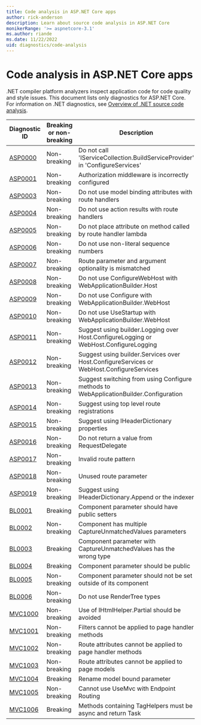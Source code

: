 ```yaml
---
title: Code analysis in ASP.NET Core apps
author: rick-anderson
description: Learn about source code analysis in ASP.NET Core
monikerRange: '>= aspnetcore-3.1'
ms.author: riande
ms.date: 11/22/2022
uid: diagnostics/code-analysis
---
```

# Code analysis in ASP.NET Core apps

.NET compiler platform analyzers inspect application code for code quality and style issues. This document lists only diagnostics for ASP.NET Core. For information on .NET diagnostics, see [Overview of .NET source code analysis](/dotnet/fundamentals/code-analysis/overview).

| Diagnostic ID                       | Breaking or non-breaking | Description                                                                  |
|-------------------------------------|--------------------------|------------------------------------------------------------------------------|
| [ASP0000](xref:diagnostics/asp0000) | Non-breaking             | Do not call 'IServiceCollection.BuildServiceProvider' in 'ConfigureServices' |
| [ASP0001](xref:diagnostics/asp0001) | Non-breaking             | Authorization middleware is incorrectly configured                           |
| [ASP0003](xref:diagnostics/asp0003) | Non-breaking             | Do not use model binding attributes with route handlers                      |
| [ASP0004](xref:diagnostics/asp0004) | Non-breaking             | Do not use action results with route handlers                                |
| [ASP0005](xref:diagnostics/asp0005) | Non-breaking             | Do not place attribute on method called by route handler lambda              |
| [ASP0006](xref:diagnostics/asp0006) | Non-breaking             | Do not use non-literal sequence numbers                                      |
| [ASP0007](xref:diagnostics/asp0007) | Non-breaking             | Route parameter and argument optionality is mismatched                       |
| [ASP0008](xref:diagnostics/asp0008) | Non-breaking             | Do not use ConfigureWebHost with WebApplicationBuilder.Host                  |
| [ASP0009](xref:diagnostics/asp0009) | Non-breaking             | Do not use Configure with WebApplicationBuilder.WebHost                      |
| [ASP0010](xref:diagnostics/asp0010) | Non-breaking             | Do not use UseStartup with WebApplicationBuilder.WebHost                     |
| [ASP0011](xref:diagnostics/asp0011) | Non-breaking             | Suggest using builder.Logging over Host.ConfigureLogging or WebHost.ConfigureLogging                     |
| [ASP0012](xref:diagnostics/asp0012) | Non-breaking             | Suggest using builder.Services over Host.ConfigureServices or WebHost.ConfigureServices                    |
| [ASP0013](xref:diagnostics/asp0013) | Non-breaking             | Suggest switching from using Configure methods to WebApplicationBuilder.Configuration                     |
| [ASP0014](xref:diagnostics/asp0014) | Non-breaking             | Suggest using top level route registrations                                  |
| [ASP0015](xref:diagnostics/asp0015) | Non-breaking             | Suggest using IHeaderDictionary properties |
| [ASP0016](xref:diagnostics/asp0016) | Non-breaking             | Do not return a value from RequestDelegate |
| [ASP0017](xref:diagnostics/asp0017) | Non-breaking             | Invalid route pattern |
| [ASP0018](xref:diagnostics/asp0018) | Non-breaking             | Unused route parameter |
| [ASP0019](xref:diagnostics/asp0019) | Non-breaking             | Suggest using IHeaderDictionary.Append or the indexer |
| [BL0001](xref:diagnostics/bl0001)   | Breaking                 | Component parameter should have public setters                               |
| [BL0002](xref:diagnostics/bl0002)   | Non-breaking             | Component has multiple CaptureUnmatchedValues parameters                     |
| [BL0003](xref:diagnostics/bl0003)   | Breaking                 | Component parameter with CaptureUnmatchedValues has the wrong type           |
| [BL0004](xref:diagnostics/bl0004)   | Breaking                 | Component parameter should be public                                         |
| [BL0005](xref:diagnostics/bl0005)   | Non-breaking             | Component parameter should not be set outside of its component               |
| [BL0006](xref:diagnostics/bl0006)   | Non-breaking             | Do not use RenderTree types                                                  |
| [MVC1000](xref:diagnostics/mvc1000) | Non-breaking             | Use of IHtmlHelper.Partial should be avoided                                 |
| [MVC1001](xref:diagnostics/mvc1001) | Non-breaking             | Filters cannot be applied to page handler methods                            |
| [MVC1002](xref:diagnostics/mvc1002) | Non-breaking             | Route attributes cannot be applied to page handler methods                   |
| [MVC1003](xref:diagnostics/mvc1003) | Non-breaking             | Route attributes cannot be applied to page models                            |
| [MVC1004](xref:diagnostics/mvc1004) | Breaking                 | Rename model bound parameter                                                 |
| [MVC1005](xref:diagnostics/mvc1005) | Non-breaking             | Cannot use UseMvc with Endpoint Routing                                      |
| [MVC1006](xref:diagnostics/mvc1006) | Breaking                 | Methods containing TagHelpers must be async and return Task                  |
